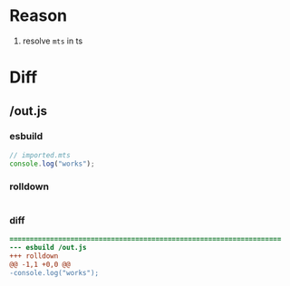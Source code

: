 # Reason
1. resolve `mts` in ts
# Diff
## /out.js
### esbuild
```js
// imported.mts
console.log("works");
```
### rolldown
```js

```
### diff
```diff
===================================================================
--- esbuild	/out.js
+++ rolldown	
@@ -1,1 +0,0 @@
-console.log("works");

```
